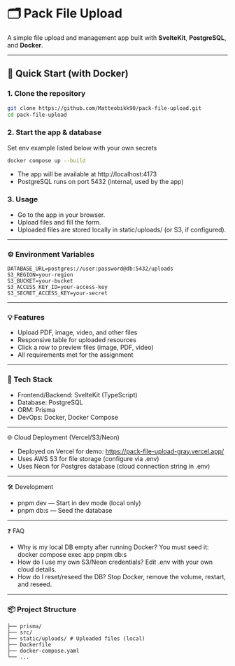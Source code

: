 # 🗂️ Pack File Upload

A simple file upload and management app built with **SvelteKit**, **PostgreSQL**, and **Docker**.

---

## 🚀 Quick Start (with Docker)

### 1. Clone the repository

```bash
git clone https://github.com/Matteobikk90/pack-file-upload.git
cd pack-file-upload
```

### 2. Start the app & database

Set env example listed below with your own secrets

```bash
docker compose up --build
```

- The app will be available at http://localhost:4173
- PostgreSQL runs on port 5432 (internal, used by the app)

### 3. Usage

- Go to the app in your browser.
- Upload files and fill the form.
- Uploaded files are stored locally in static/uploads/ (or S3, if configured).

---

### ⚙️ Environment Variables

```
DATABASE_URL=postgres://user:password@db:5432/uploads
S3_REGION=your-region
S3_BUCKET=your-bucket
S3_ACCESS_KEY_ID=your-access-key
S3_SECRET_ACCESS_KEY=your-secret
```

---

### 💡 Features

- Upload PDF, image, video, and other files
- Responsive table for uploaded resources
- Click a row to preview files (image, PDF, video)
- All requirements met for the assignment

---

### 🐳 Tech Stack

- Frontend/Backend: SvelteKit (TypeScript)
- Database: PostgreSQL
- ORM: Prisma
- DevOps: Docker, Docker Compose

---

🌐 Cloud Deployment (Vercel/S3/Neon)

- Deployed on Vercel for demo:
  https://pack-file-upload-gray.vercel.app/
- Uses AWS S3 for file storage (configure via .env)
- Uses Neon for Postgres database (cloud connection string in .env)

---

🛠️ Development

- pnpm dev — Start in dev mode (local only)
- pnpm db:s — Seed the database

---

❓ FAQ

- Why is my local DB empty after running Docker?
  You must seed it:
  docker compose exec app pnpm db:s
- How do I use my own S3/Neon credentials?
  Edit .env with your own cloud details.
- How do I reset/reseed the DB?
  Stop Docker, remove the volume, restart, and reseed.

---

### 📦 Project Structure

```
├── prisma/
├── src/
├── static/uploads/ # Uploaded files (local)
├── Dockerfile
├── docker-compose.yaml
└── ...
```
